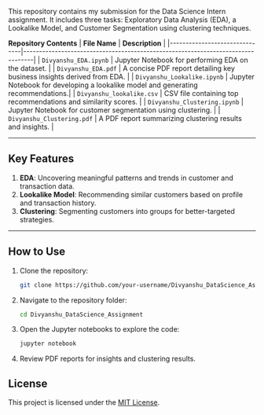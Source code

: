 This repository contains my submission for the Data Science Intern assignment. It includes three tasks: Exploratory Data Analysis (EDA), a Lookalike Model, and Customer Segmentation using clustering techniques.

 **Repository Contents**
| **File Name**                | **Description**                                                                 |
|-------------------------------|---------------------------------------------------------------------------------|
| `Divyanshu_EDA.ipynb`         | Jupyter Notebook for performing EDA on the dataset.                            |
| `Divyanshu_EDA.pdf`           | A concise PDF report detailing key business insights derived from EDA.          |
| `Divyanshu_Lookalike.ipynb`   | Jupyter Notebook for developing a lookalike model and generating recommendations.|
| `Divyanshu_lookalike.csv`     | CSV file containing top recommendations and similarity scores.                  |
| `Divyanshu_Clustering.ipynb`  | Jupyter Notebook for customer segmentation using clustering.                    |
| `Divyanshu_Clustering.pdf`    | A PDF report summarizing clustering results and insights.                       |

---

## **Key Features**
1. **EDA**: Uncovering meaningful patterns and trends in customer and transaction data.
2. **Lookalike Model**: Recommending similar customers based on profile and transaction history.
3. **Clustering**: Segmenting customers into groups for better-targeted strategies.

---

## **How to Use**
1. Clone the repository:
   ```bash
   git clone https://github.com/your-username/Divyanshu_DataScience_Assignment.git
   ```
2. Navigate to the repository folder:
   ```bash
   cd Divyanshu_DataScience_Assignment
   ```
3. Open the Jupyter notebooks to explore the code:
   ```bash
   jupyter notebook
   ```
4. Review PDF reports for insights and clustering results.



## **License**
This project is licensed under the [MIT License](LICENSE).

